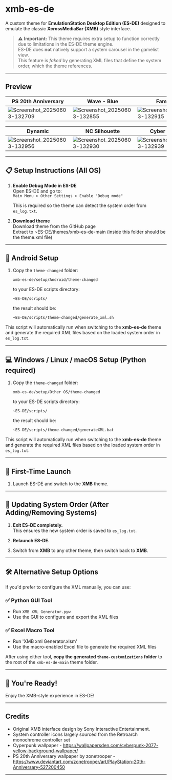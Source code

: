# xmb-es-de

A custom theme for **EmulationStation Desktop Edition (ES-DE)** designed to emulate the classic **XcrossMediaBar (XMB)** style interface.

> ⚠️ **Important:** This theme requires extra setup to function correctly due to limitations in the ES-DE theme engine.  
> ES-DE does **not** natively support a system carousel in the gamelist view.  
> This feature is *faked* by generating XML files that define the system order, which the theme references.

---

## Preview
| PS 20th Anniversary | Wave - Blue | Famicom |
|----|----|----|
|![Screenshot_20250603-132709](https://github.com/user-attachments/assets/05d9dbf7-ff24-49c0-aa40-7dc89ee7ae4f)|![Screenshot_20250603-132855](https://github.com/user-attachments/assets/7a6a488d-baa7-4afc-a5a6-3059525d6a46)|![Screenshot_20250603-132915](https://github.com/user-attachments/assets/ee01703b-305e-4ae0-aea8-716687d541a1)|

| Dynamic | NC Silhouette | Cyber Pshcyo |
|----|----|----|
|![Screenshot_20250603-132956](https://github.com/user-attachments/assets/30cbc794-aa44-405e-9b3b-bf2340c96012)|![Screenshot_20250603-132930](https://github.com/user-attachments/assets/7f7f4915-79a9-4c12-a3f7-7b3bfaeb0f00)|![Screenshot_20250603-132939](https://github.com/user-attachments/assets/a2fa5389-ae4a-4815-9541-fc9e3f8578af)|

---

## 📋 Setup Instructions (All OS)

1. **Enable Debug Mode in ES-DE**  
   Open ES-DE and go to:  
   `Main Menu > Other Settings > Enable "Debug mode"`

   This is required so the theme can detect the system order from `es_log.txt`.

2. **Download theme**  
   Download theme from the GitHub page  
   Extract to ~ES-DE/themes/xmb-es-de-main (inside this folder should be the theme.xml file)
---

## 🤖 Android Setup

1. Copy the ```theme-changed``` folder:

   ```
   xmb-es-de/setup/Android/theme-changed
   ```

   to your ES-DE scripts directory:

   ```
   ~ES-DE/scripts/
   ```
   
   the result should be:

   ```
   ~ES-DE/scripts/theme-changed/generate_xml.sh
   ```

This script will automatically run when switching to the **xmb-es-de** theme and generate the required XML files based on the loaded system order in `es_log.txt`.

---

## 💻 Windows / Linux / macOS Setup (Python required)

1. Copy the ```theme-changed``` folder:

   ```
   xmb-es-de/setup/Other OS/theme-changed
   ```

   to your ES-DE scripts directory:

   ```
   ~ES-DE/scripts/
   ```

   the result should be:

   ```
   ~ES-DE/scripts/theme-changed/generateXML.bat
   ```

This script will automatically run when switching to the **xmb-es-de** theme and generate the required XML files based on the loaded system order in `es_log.txt`.

---

## 🚀 First-Time Launch

1. Launch ES-DE and switch to the **XMB** theme.

---

## 🔁 Updating System Order (After Adding/Removing Systems)

1. **Exit ES-DE completely.**  
   This ensures the new system order is saved to `es_log.txt`.

2. **Relaunch ES-DE.**

3. Switch from **XMB** to any other theme, then switch back to **XMB**.

---

## 🛠️ Alternative Setup Options

If you'd prefer to configure the XML manually, you can use:

### ✅ Python GUI Tool

- Run `XMB XML Generator.pyw`  
- Use the GUI to configure and export the XML files

### ✅ Excel Macro Tool

- Run 'XMB xml Generator.xlsm'
- Use the macro-enabled Excel file to generate the required XML files

After using either tool, **copy the generated `theme-customizations` folder** to the root of the `xmb-es-de-main` theme folder.

---

## 🎉 You're Ready!

Enjoy the XMB-style experience in ES-DE!

---

## Credits

- Original XMB interface design by Sony Interactive Entertainment.
- System controller icons largely sourced from the Retroarch monochrome controller set 
- Cyperpunk wallpaper - https://wallpapersden.com/cyberpunk-2077-yellow-background-wallpaper/
- PS 20th Anniversary wallpaper by zonetrooper - https://www.deviantart.com/zonetrooper/art/PlayStation-20th-Anniversary-527200450
---
